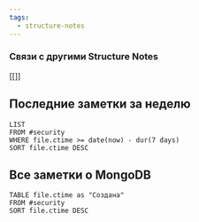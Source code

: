 ```yaml
---
tags:
  - structure-notes
---
```

### Связи с другими Structure Notes
[[]]
## Последние заметки за неделю
```dataview
LIST
FROM #security   
WHERE file.ctime >= date(now) - dur(7 days)
SORT file.ctime DESC
```
## Все заметки о MongoDB
```dataview
TABLE file.ctime as "Создана"
FROM #security  
SORT file.ctime DESC
```
